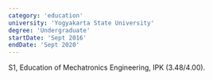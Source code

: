 ```yaml
---
category: 'education'
university: 'Yogyakarta State University'
degree: 'Undergraduate'
startDate: 'Sept 2016'
endDate: 'Sept 2020'
---
```


S1, Education of Mechatronics Engineering, IPK (3.48/4.00).
